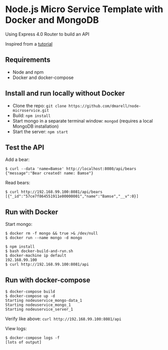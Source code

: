 # Node.js Micro Service Template with Docker and MongoDB

Using Express 4.0 Router to build an API

Inspired from a [tutorial](http://scotch.io/tutorials/javascript/build-a-restful-api-using-node-and-express-4)

## Requirements

- Node and npm
- Docker and docker-compose

## Install and run locally without Docker

- Clone the repo: `git clone https://github.com/dmarell/node-microservice.git`
- Build: `npm install`
- Start mongo in a separate terminal window: `mongod` (requires a local MongoDB installation)
- Start the server: `npm start`

## Test the API

Add a bear:
```
$ curl --data 'name=Bamse' http://localhost:8080/api/bears
{"message":"Bear created! name: Bamse"}
```

Read bears:
```
$ curl http://192.168.99.100:8081/api/bears
[{"_id":"57ce7f864551911e00000001","name":"Bamse","__v":0}]
```

## Run with Docker

Start mongo:
```
$ docker rm -f mongo && true >& /dev/null
$ docker run --name mongo -d mongo
```

```
$ npm install
$ bash docker-build-and-run.sh
$ docker-machine ip default
192.168.99.100
$ curl http://192.168.99.100:8081/api
```

## Run with docker-compose

```
$ docker-compose build
$ docker-compose up -d
Starting nodeuservice_mongo-data_1
Starting nodeuservice_mongo_1
Starting nodeuservice_server_1
```

Verify like above: `curl http://192.168.99.100:8081/api`

View logs:

```
$ docker-compose logs -f
[lots of output]
```
